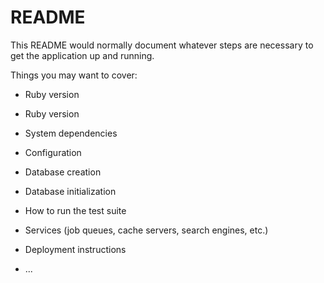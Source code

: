 # README

This README would normally document whatever steps are necessary to get the
application up and running.

Things you may want to cover:

* Ruby version
* Ruby version

* System dependencies

* Configuration

* Database creation

* Database initialization

* How to run the test suite

* Services (job queues, cache servers, search engines, etc.)

* Deployment instructions

* ...
